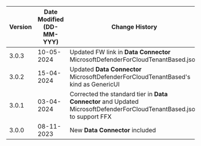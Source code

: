 | **Version** | **Date Modified (DD-MM-YYY)** | **Change History**                              |
|-------------|-------------------------------|-------------------------------------------------|
| 3.0.3       |	10-05-2024	                  | Updated FW link in **Data Connector** MicrosoftDefenderForCloudTenantBased.json  | 
| 3.0.2       |	15-04-2024	                  | Updated **Data Connector** MicrosoftDefenderForCloudTenantBased's kind as GenericUI | 
| 3.0.1       | 03-04-2024                    | Corrected the standard tier in **Data Connector** and Updated MicrosoftDefenderForCloudTenantBased.json to support FFX  |
| 3.0.0       | 08-11-2023                    | New **Data Connector** included		        | 
